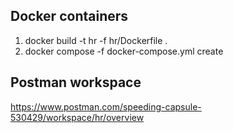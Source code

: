 ## Docker containers
1) docker build -t hr -f hr/Dockerfile .
2) docker compose -f docker-compose.yml create
## Postman workspace
https://www.postman.com/speeding-capsule-530429/workspace/hr/overview
